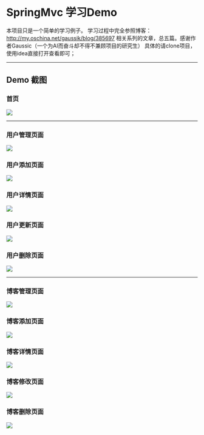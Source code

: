 # SpringMvc 学习Demo

本项目只是一个简单的学习例子。
学习过程中完全参照博客：http://my.oschina.net/gaussik/blog/385697 相关系列的文章，总五篇。感谢作者Gaussic（一个为AI而奋斗却不得不兼顾项目的研究生）
具体的请clone项目，使用idea直接打开查看即可；

---

## Demo 截图

### 首页
![](http://otsgsfu16.bkt.clouddn.com/17-9-5/92692202.jpg)


---
### 用户管理页面
![](http://otsgsfu16.bkt.clouddn.com/17-9-5/44572351.jpg)

### 用户添加页面
![](http://otsgsfu16.bkt.clouddn.com/17-9-5/39981090.jpg)

### 用户详情页面
![](http://otsgsfu16.bkt.clouddn.com/17-9-5/53342806.jpg)

### 用户更新页面
![](http://otsgsfu16.bkt.clouddn.com/17-9-5/51383003.jpg)

### 用户删除页面
![](http://otsgsfu16.bkt.clouddn.com/17-9-5/54294214.jpg)

---

### 博客管理页面
![](http://otsgsfu16.bkt.clouddn.com/17-9-5/94027536.jpg)

### 博客添加页面
![](http://otsgsfu16.bkt.clouddn.com/17-9-5/87558977.jpg)

### 博客详情页面
![](http://otsgsfu16.bkt.clouddn.com/17-9-5/40386091.jpg)

### 博客修改页面
![](http://otsgsfu16.bkt.clouddn.com/17-9-5/50352383.jpg)

### 博客删除页面
![](http://otsgsfu16.bkt.clouddn.com/17-9-5/76824778.jpg)
